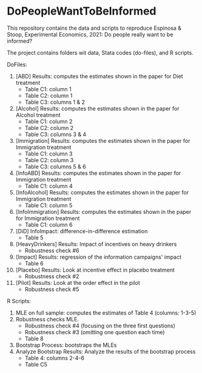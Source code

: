 # DoPeopleWantToBeInformed

This repository contains the data and scripts to reproduce Espinosa & Stoop, Experimental Economics, 2021: Do people really want to be informed? 

The project contains folders wit data, Stata codes (do-files), and R scripts.

DoFiles:
1) [ABD] Results: computes the estimates shown in the paper for Diet treatment
	- Table C1: column 1
	- Table C2: column 1
	- Table C3: columns 1 & 2 
2) [Alcohol] Results: computes the estimates shown in the paper for Alcohol treatment
	- Table C1: column 2
	- Table C2: column 2
	- Table C3: columns 3 & 4
3) [Immigration] Results: computes the estimates shown in the paper for Immigration treatment
	- Table C1: column 3
	- Table C2: column 3
	- Table C3: columns 5 & 6 
4) [InfoABD] Results: computes the estimates shown in the paper for Immigration treatment
	- Table C1: column 4
5) [InfoAlcohol] Results: computes the estimates shown in the paper for Immigration treatment
	- Table C1: column 5
6) [InfoImmigration] Results: computes the estimates shown in the paper for Immigration treatment
	- Table C1: column 6
7) [DiD] InfoImpact: difference-in-difference estimation
	- Table 5
8) [HeavyDrinkers] Results: Impact of incentives on heavy drinkers
	- Robustness check #6
9) [Impact] Results: regression of the information campaigns' impact
	- Table 6
10) [Placebo] Results: Look at incentive effect in placebo treatment
	- Robustness check #2
11) [Pilot] Results: Look at the order effect in the pilot
	- Robustness check #5

R Scripts:
1) MLE on full sample: computes the estimates of Table 4 (columns: 1-3-5)
2) Robustness checks MLE.
	- Robustness check #4 (focusing on the three first questions)
	- Robustness check #3 (omitting one question each time)
	- Table 8
3) Bootstrap Process: bootstraps the MLEs
4) Analyze Bootstrap Results: Analyze the results of the bootstrap process
	- Table 4: columns 2-4-6
	- Table C5


